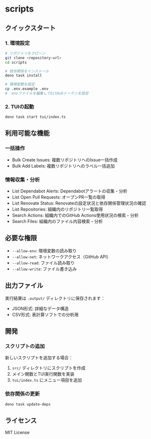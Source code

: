 # scripts

## クイックスタート

### 1. 環境設定

```bash
# リポジトリをクローン
git clone <repository-url>
cd scripts

# 依存関係をインストール
deno task install

# 環境変数を設定
cp .env.example .env
# .envファイルを編集してGitHubトークンを設定
```

### 2. TUIの起動

```bash
deno task start tui/index.ts
```

## 利用可能な機能

### 一括操作
- Bulk Create Issues: 複数リポジトリへのIssue一括作成
- Bulk Add Labels: 複数リポジトリへのラベル一括追加

### 情報収集・分析
- List Dependabot Alerts: Dependabotアラートの収集・分析
- List Open Pull Requests: オープンPR一覧の取得
- List Renovate Status: Renovateの設定状況と依存関係管理状況の確認
- List Repositories: 組織内のリポジトリ一覧取得
- Search Actions: 組織内でのGitHub Actions使用状況の検索・分析
- Search Files: 組織内のファイル内容検索・分析

## 必要な権限

- `--allow-env`: 環境変数の読み取り
- `--allow-net`: ネットワークアクセス（GitHub API）
- `--allow-read`: ファイル読み取り
- `--allow-write`: ファイル書き込み

## 出力ファイル

実行結果は `.output/` ディレクトリに保存されます：
- JSON形式: 詳細なデータ構造
- CSV形式: 表計算ソフトでの分析用

## 開発

### スクリプトの追加

新しいスクリプトを追加する場合：

1. `src/` ディレクトリにスクリプトを作成
2. メイン関数とTUI実行関数を実装
3. `tui/index.ts` にメニュー項目を追加

### 依存関係の更新

```bash
deno task update-deps
```

## ライセンス

MIT License


